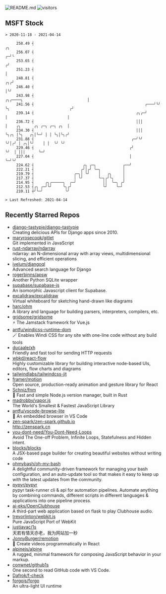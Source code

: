 ![README.md](https://github.com/Gerhut/Gerhut/workflows/README.md/badge.svg)
![visitors](https://visitors.vercel.app/Gerhut/Gerhut?token=8cf69d1f6813d272ef062726b6070c9be4ff72038cfe5a7ded7384a8da65d866)

## MSFT Stock

```
> 2020-11-18 - 2021-04-14

     258.49 ┤                                                                                                 ╭╮ 
     256.07 ┤                                                                                               ╭─╯╰ 
     253.65 ┤                                                                                              ╭╯    
     251.23 ┤                                                                                              │     
     248.81 ┤                                                                                           ╭╮╭╯     
     246.40 ┤                                                                                           │╰╯      
     243.98 ┤                                                      ╭╮╭────╮                             │        
     241.56 ┤                                                  ╭───╯╰╯    ╰╮                           ╭╯        
     239.14 ┤                                              ╭╮╭─╯           │                           │         
     236.72 ┤                                              │││             │    ╭╮      ╭╮ ╭─╮ ╭─╮ ╭╮  │         
     234.30 ┤                                              │││             ╰╮╭╮ │╰╮   ╭╮│╰─╯ │ │ ╰╮│╰╮╭╯         
     231.88 ┤                                            ╭─╯╰╯              ╰╯│╭╯ │ ╭╮│╰╯    │ │  ╰╯ ╰╯          
     229.46 ┤                                           ╭╯                    ╰╯  │ │││      ╰─╯                 
     227.04 ┤                                           │                         ╰─╯╰╯                          
     224.62 ┤                      ╭╮ ╭─╮            ╭──╯                                                        
     222.21 ┤                     ╭╯│╭╯ ╰─╮          │                                                           
     219.79 ┤                  ╭─╮│ ╰╯    │   ╭╮     │                                                           
     217.37 ┤                  │ ╰╯       ╰─╮╭╯╰╮    │                                                           
     214.95 ┤     ╭╮╭─────╮  ╭─╯            ││  ╰─╮ ╭╯                                                           
     212.53 ┤╭╮ ╭─╯╰╯     ╰╮╭╯              ╰╯    ╰─╯                                                            
     210.11 ┼╯╰─╯          ╰╯                                                                                    

> Last Refreshed: 2021-04-14
```

## Recently Starred Repos

- [django-tastypie/django-tastypie](https://github.com/django-tastypie/django-tastypie)  
  Creating delicious APIs for Django apps since 2010.
- [maryrosecook/gitlet](https://github.com/maryrosecook/gitlet)  
  Git implemented in JavaScript
- [rust-ndarray/ndarray](https://github.com/rust-ndarray/ndarray)  
  ndarray: an N-dimensional array with array views, multidimensional slicing, and efficient operations
- [ivelum/djangoql](https://github.com/ivelum/djangoql)  
  Advanced search language for Django
- [rogerbinns/apsw](https://github.com/rogerbinns/apsw)  
  Another Python SQLite wrapper
- [supabase/supabase-js](https://github.com/supabase/supabase-js)  
  An isomorphic Javascript client for Supabase.
- [excalidraw/excalidraw](https://github.com/excalidraw/excalidraw)  
  Virtual whiteboard for sketching hand-drawn like diagrams
- [harc/ohm](https://github.com/harc/ohm)  
  A library and language for building parsers, interpreters, compilers, etc.
- [gridsome/gridsome](https://github.com/gridsome/gridsome)  
  ⚡️ The Jamstack framework for Vue.js
- [antfu/windicss-runtime-dom](https://github.com/antfu/windicss-runtime-dom)  
  🪄 Enables Windi CSS for any site with one-line code without any build tools 
- [ducaale/xh](https://github.com/ducaale/xh)  
  Friendly and fast tool for sending HTTP requests
- [wbkd/react-flow](https://github.com/wbkd/react-flow)  
  Highly customizable library for building interactive node-based UIs, editors, flow charts and diagrams 
- [tailwindlabs/tailwindcss-jit](https://github.com/tailwindlabs/tailwindcss-jit)  
- [framer/motion](https://github.com/framer/motion)  
  Open source, production-ready animation and gesture library for React
- [Schniz/fnm](https://github.com/Schniz/fnm)  
  🚀 Fast and simple Node.js version manager, built in Rust
- [madrobby/vapor.js](https://github.com/madrobby/vapor.js)  
  The World's Smallest & Fastest JavaScript Library
- [antfu/vscode-browse-lite](https://github.com/antfu/vscode-browse-lite)  
  🚀 An embedded browser in VS Code
- [zen-spark/zen-spark.github.io](https://github.com/zen-spark/zen-spark.github.io)  
  http://zenspark.cn
- [you-dont-need/You-Dont-Need-Loops](https://github.com/you-dont-need/You-Dont-Need-Loops)  
  Avoid The One-off Problem, Infinite Loops, Statefulness and Hidden intent.
- [blocks/blocks](https://github.com/blocks/blocks)  
  A JSX-based page builder for creating beautiful websites without writing code
- [ohmybash/oh-my-bash](https://github.com/ohmybash/oh-my-bash)  
  A delightful community-driven framework for managing your bash configuration, and an auto-update tool so that makes it easy to keep up with the latest updates from the community.
- [pypyr/pypyr](https://github.com/pypyr/pypyr)  
  pypyr task-runner cli & api for automation pipelines. Automate anything by combining commands, different scripts in different languages & applications into one pipeline process.
- [ai-eks/OpenClubhouse](https://github.com/ai-eks/OpenClubhouse)  
  A third-part web application based on flask to play Clubhouse audio.
- [trevorlinton/webkit.js](https://github.com/trevorlinton/webkit.js)  
  Pure JavaScript Port of WebKit
- [justjavac/1s](https://github.com/justjavac/1s)  
  天若有情天亦老，我为网站加一秒
- [JonnyBurger/remotion](https://github.com/JonnyBurger/remotion)  
  🎥      Create videos programmatically in React
- [alpinejs/alpine](https://github.com/alpinejs/alpine)  
  A rugged, minimal framework for composing JavaScript behavior in your markup.
- [conwnet/github1s](https://github.com/conwnet/github1s)  
  One second to read GitHub code with VS Code.
- [Dafrok/f-check](https://github.com/Dafrok/f-check)  
- [forgojs/forgo](https://github.com/forgojs/forgo)  
  An ultra-light UI runtime
